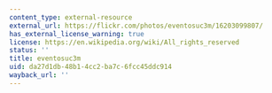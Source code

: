 ```yaml
---
content_type: external-resource
external_url: https://flickr.com/photos/eventosuc3m/16203099807/
has_external_license_warning: true
license: https://en.wikipedia.org/wiki/All_rights_reserved
status: ''
title: eventosuc3m
uid: da27d1db-48b1-4cc2-ba7c-6fcc45ddc914
wayback_url: ''
---
```

